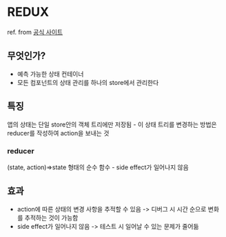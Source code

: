 # REDUX
ref. from [공식 사이트](https://ko.redux.js.org/introduction/getting-started/) 
## 무엇인가?
- 예측 가능한 상태 컨테이너
- 모든 컴포넌트의 상태 관리를 하나의 store에서 관리한다
## 특징
앱의 상태는 단일 store안의 객체 트리에만 저장됨 - 이 상태 트리를 변경하는 방법은 reducer를 작성하여 action을 보내는 것
### reducer
(state, action)=>state 형태의 순수 함수 - side effect가 일어나지 않음
## 효과
- action에 따른 상태의 변경 사항을 추적할 수 있음 -> 디버그 시 시간 순으로 변화를 추적하는 것이 가능함
- side effect가 일어나지 않음 -> 테스트 시 일어날 수 있는 문제가 줄어듦



